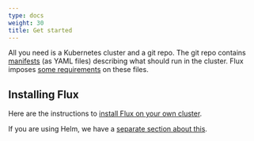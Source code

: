 ```yaml
---
type: docs
weight: 30
title: Get started
---
```


All you need is a Kubernetes cluster and a git repo. The git repo
contains [manifests](https://kubernetes.io/docs/concepts/configuration/overview/)
(as YAML files) describing what should run in the cluster. Flux imposes
[some requirements](../requirements.md) on these files.

## Installing Flux

Here are the instructions to [install Flux on your own
cluster](../tutorials/get-started).

If you are using Helm, we have a [separate section about
this](../tutorials/get-started-helm).
